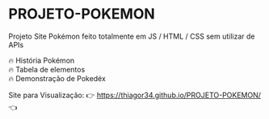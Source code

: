 # PROJETO-POKEMON
Projeto Site Pokémon feito totalmente em JS / HTML / CSS sem utilizar de APIs

🔥 História Pokémon<br>
🔥 Tabela de elementos<br>
🔥 Demonstração de Pokedéx<br>

Site para Visualização: 👉 https://thiagor34.github.io/PROJETO-POKEMON/ 👈
